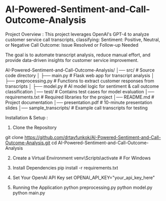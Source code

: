 # AI-Powered-Sentiment-and-Call-Outcome-Analysis

Project Overview : 
This project leverages OpenAI's GPT-4 to analyze customer service call transcripts, classifying:
Sentiment: Positive, Neutral, or Negative
Call Outcome: Issue Resolved or Follow-up Needed

The goal is to automate transcript analysis, reduce manual effort, and provide data-driven insights for customer service improvement.


AI-Powered-Sentiment-and-Call-Outcome-Analysis/
│── src/                    # Source code directory
│   ├── main.py             # Flask web app for transcript analysis
│   ├── preprocessing.py     # Functions to extract customer responses from transcripts
│   ├── model.py            # AI model logic for sentiment & call outcome classification
│── test/                   # Contains test cases for model evaluation
│── requirements.txt        # Required libraries for the project
│── README.md               # Project documentation
│── presentation.pdf        # 10-minute presentation slides
│── sample_transcripts/     # Example call transcripts for testing

Installation & Setup : 

1. Clone the Repository

git clone https://github.com/drtayfunkok/AI-Powered-Sentiment-and-Call-Outcome-Analysis.git
cd AI-Powered-Sentiment-and-Call-Outcome-Analysis

2. Create a Virtual Environment
venv\Scripts\activate     # For Windows

3. Install Dependencies
pip install -r requirements.txt

4. Set Your OpenAI API Key
set OPENAI_API_KEY="your_api_key_here"

5. Running the Application
python preprocessing.py
python model.py
python main.py

